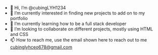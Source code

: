 - 👋 Hi, I’m @cubingLYH1234
- 👀 I’m currently interested in finding new projects to add on to my portfolio
- 🌱 I’m currently learning how to be a full stack developer
- 💞️ I’m looking to collaborate on different projects, mostly using HTML and CSS
- 📫 How to reach me, use the email shown here to reach out to me cubinglyhceo678@gmail.com

<!---
cubingLYH1234/cubingLYH1234 is a ✨ special ✨ repository because its `README.md` (this file) appears on your GitHub profile.
You can click the Preview link to take a look at your changes.
--->
